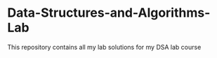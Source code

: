 # Data-Structures-and-Algorithms-Lab
This repository contains all my lab solutions for my DSA lab course
